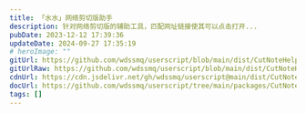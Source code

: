 ```yaml
---
title: 「水水」网络剪切版助手
description: 针对网络剪切版的辅助工具，匹配网址链接使其可以点击打开...
pubDate: 2023-12-12 17:39:36
updateDate: 2024-09-27 17:35:19
# heroImage: ""
gitUrl: https://github.com/wdssmq/userscript/blob/main/dist/CutNoteHelper.user.js
gitUrlRaw: https://github.com/wdssmq/userscript/blob/main/dist/CutNoteHelper.user.js?raw=true
cdnUrl: https://cdn.jsdelivr.net/gh/wdssmq/userscript@main/dist/CutNoteHelper.user.js
docUrl: https://github.com/wdssmq/userscript/tree/main/packages/CutNoteHelper#readme
tags: []
---
```



